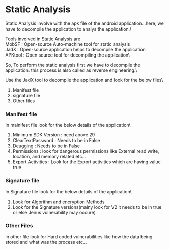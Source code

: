 # Static Analysis

Static Analysis involve with the apk file of the android application...here, we have to decompile the application to analys the application.\

Tools involved in Static Analysis are\
MobSF : Open-source Auto-machine tool for static analysis\
JadX : Open-source application helps to decompile the application\
APKtool : Open source tool for decompiling the application\

So, To perform the static analysis first we have to decompile the application. this process is also called as reverse engineering.\

Use the JadX tool to decompile the application and look for the below files\
1. Manifest file
2. signature file
3. Other files

### Manifest file
In mainifest file look for the below details of the application\
1. Minimum SDK Version : need above 29
2. ClearTextPassword : Needs to be in False
3. Deugging : Needs to be in False
4. Permissions : look for dangerous permissions like External read write, location, and memory related etc...
5. Export Activities : Look for the Export activities which are having value true

### Signature file
In Signature file look for the below details of the application\

1. Look for Algorithm and encryption Methods
2. Look for the Signature versions(mainy look for V2 it needs to be in true or else Jenus vulnerability may occure)

### Other Files

in other file look for Hard coded vulnerabilities like how the data being stored and what was the process etc...